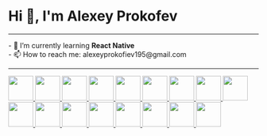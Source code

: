 # Hi 👋, I'm Alexey Prokofev
<hr>
- 🌱 I’m currently learning <strong>React Native</strong> <br>
- 📫 How to reach me: alexeyprokofiev195@gmail.com
<hr>
<span>
  <a href="https://html.com/html5/" target="_blank">
    <code><img src="https://cdn.jsdelivr.net/gh/devicons/devicon/icons/html5/html5-original.svg" width="50px" height="50px"></code>
  </a>
  <a href="https://developer.mozilla.org/ru/docs/Web/CSS/Reference" target="_blank">
  <code><img src="https://cdn.jsdelivr.net/gh/devicons/devicon/icons/css3/css3-original.svg" width="50px" height="50px"></code>
</a>
  <a href="https://sass-scss.ru/guide/" target="_blank">
  <code><img src="https://cdn.jsdelivr.net/gh/devicons/devicon/icons/sass/sass-original.svg" width="50px" height="50px"></code>
</a>
  <a href="https://getbootstrap.com/" target="_blank">
  <code><img src="https://cdn.jsdelivr.net/gh/devicons/devicon/icons/bootstrap/bootstrap-original.svg" width="50px" height="50px"></code>
</a>
  <a href="https://www.javascript.com/" target="_blank">
  <code><img src="https://cdn.jsdelivr.net/gh/devicons/devicon/icons/javascript/javascript-original.svg" width="50px" height="50px"></code>
</a>
  <a href="https://www.typescriptlang.org/" target="_blank">
  <code><img src="https://cdn.jsdelivr.net/gh/devicons/devicon/icons/typescript/typescript-original.svg" width="50px" height="50px"></code>
</a>
  <a href="https://vuefire.vuejs.org/" target="_blank">
  <code><img src="https://user-images.githubusercontent.com/62440186/126898247-19cb31f2-52aa-4829-aa72-ed202824f1a9.png" width="50px" height="50px"></code>
</a>
  <a href="https://vuetifyjs.com/en/" target="_blank">
  <code><img src="https://user-images.githubusercontent.com/62440186/126898289-f3f911fd-dfc3-4de7-a7e4-c094f1cbe47a.png" width="50px" height="50px"></code>
</a>
<a href="https://firebase.google.com/" target="_blank">
  <code><img src="https://cdn.jsdelivr.net/gh/devicons/devicon/icons/firebase/firebase-plain.svg" width="50px" height="50px"></code>
</a>
  <a href="https://ru.vuejs.org/index.html" target="_blank">
  <code><img src="https://cdn.jsdelivr.net/gh/devicons/devicon/icons/vuejs/vuejs-original.svg" width="50px" height="50px"></code>
</a>
  <a href="https://reactjs.org/" target="_blank">
  <code><img src="https://cdn.jsdelivr.net/gh/devicons/devicon/icons/react/react-original.svg" width="50px" height="50px"></code>
</a>
  <a href="https://git-scm.com/" target="_blank">
  <code><img src="https://cdn.jsdelivr.net/gh/devicons/devicon/icons/git/git-original.svg" width="50px" height="50px"></code>
</a>
  <a href="https://www.android.com/" target="_blank">
  <code><img src="https://cdn.jsdelivr.net/gh/devicons/devicon/icons/android/android-original.svg" width="50px" height="50px"></code>
</a>
  <a href="https://www.figma.com/" target="_blank">
  <code><img src="https://cdn.jsdelivr.net/gh/devicons/devicon/icons/figma/figma-original.svg" width="50px" height="50px"></code>
</a>
  <a href="https://www.adobe.com/ru/products/photoshop.html" target="_blank">
  <code><img src="https://cdn.jsdelivr.net/gh/devicons/devicon/icons/photoshop/photoshop-plain.svg" width="50px" height="50px"></code>
</a>
  <a href="https://www.mysql.com/" target="_blank">
  <code><img src="https://cdn.jsdelivr.net/gh/devicons/devicon/icons/mysql/mysql-original-wordmark.svg" width="50px" height="50px"></code>
</a>
  <a href="https://www.oracle.com/index.html" target="_blank">
  <code><img src="https://cdn.jsdelivr.net/gh/devicons/devicon/icons/oracle/oracle-original.svg" width="50px" height="50px"></code>
</a>


<!--
**josqer/josqer** is a ✨ _special_ ✨ repository because its `README.md` (this file) appears on your GitHub profile.
c
Here are some ideas to get you started:

- 🔭 I’m currently working on ...

- 👯 I’m looking to collaborate on ...
- 🤔 I’m looking for help with ...
- 💬 Ask me about ...

- 😄 Pronouns: ...
- ⚡ Fun fact: ...
-->
